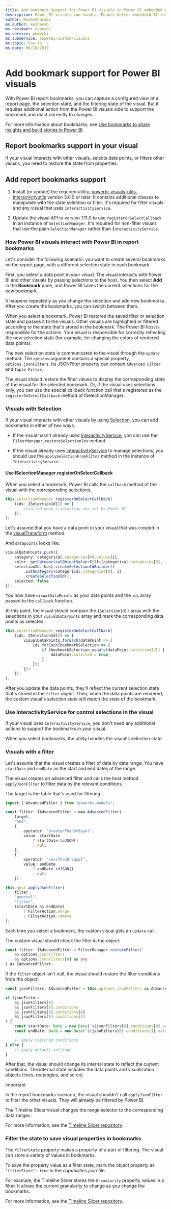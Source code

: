 ```yaml
---
title: Add bookmark support for Power BI visuals in Power BI embedded analytics for better embedded BI insights
description: Power BI visuals can handle. Enable better embedded BI insights using Power BI embedded analytics. bookmarks switching
author: KesemSharabi
ms.author: kesharab
ms.reviewer: sranins
ms.service: powerbi
ms.subservice: powerbi-custom-visuals
ms.topic: how-to
ms.date: 06/18/2019
---
```


# Add bookmark support for Power BI visuals

With Power BI report bookmarks, you can capture a configured view of a report page, the selection state, and the filtering state of the visual. But it requires additional action from the Power BI visuals side to support the bookmark and react correctly to changes.

For more information about bookmarks, see [Use bookmarks to share insights and build stories in Power BI](../../create-reports/desktop-bookmarks.md).

## Report bookmarks support in your visual

If your visual interacts with other visuals, selects data points, or filters other visuals, you need to restore the state from properties.

## Add report bookmarks support

1. Install (or update) the required utility, [powerbi-visuals-utils-interactivityutils](https://github.com/Microsoft/PowerBI-visuals-utils-interactivityutils/) version 3.0.0 or later. It contains additional classes to manipulate with the state selection or filter. It's required for filter visuals and any visual that uses `InteractivityService`.

2. Update the visual API to version 1.11.0 to use `registerOnSelectCallback` in an instance of `SelectionManager`. It's required for non-filter visuals that use the plain `SelectionManager` rather than `InteractivityService`.

### How Power BI visuals interact with Power BI in report bookmarks

Let's consider the following scenario: you want to create several bookmarks on the report page, with a different selection state in each bookmark.

First, you select a data point in your visual. The visual interacts with Power BI and other visuals by passing selections to the host. You then select **Add** in the **Bookmark** pane, and Power BI saves the current selections for the new bookmark.

It happens repeatedly as you change the selection and add new bookmarks. After you create the bookmarks, you can switch between them.

When you select a bookmark, Power BI restores the saved filter or selection state and passes it to the visuals. Other visuals are highlighted or filtered according to the state that's stored in the bookmark. The Power BI host is responsible for the actions. Your visual is responsible for correctly reflecting the new selection state (for example, for changing the colors of rendered data points).

The new selection state is communicated to the visual through the `update` method. The `options` argument contains a special property, `options.jsonFilters`. Its JSONFilter property can contain `Advanced Filter` and `Tuple Filter`.

The visual should restore the filter values to display the corresponding state of the visual for the selected bookmark. Or, if the visual uses selections only, you can use the special callback function call that's registered as the `registerOnSelectCallback` method of ISelectionManager.

### Visuals with Selection

If your visual interacts with other visuals by using [Selection](https://github.com/Microsoft/PowerBI-visuals/blob/master/Tutorial/Selection.md), you can add bookmarks in either of two ways:

* If the visual hasn't already used [InteractivityService](https://github.com/microsoft/powerbi-visuals-utils-interactivityutils/blob/master/src/interactivityService.ts), you can use the `FilterManager.restoreSelectionIds` method.

* If the visual already uses [InteractivityService](https://github.com/microsoft/powerbi-visuals-utils-interactivityutils/blob/master/src/interactivityService.ts) to manage selections, you should use the `applySelectionFromFilter` method in the instance of `InteractivityService`.

#### Use ISelectionManager.registerOnSelectCallback

When you select a bookmark, Power BI calls the `callback` method of the visual with the corresponding selections. 

```typescript
this.selectionManager.registerOnSelectCallback(
    (ids: ISelectionId[]) => {
        //called when a selection was set by Power BI
    });
);
```

Let's assume that you have a data point in your visual that was created in the [visualTransform](https://github.com/Microsoft/PowerBI-visuals-sampleBarChart/blob/master/src/barChart.ts#L74) method.

And `datapoints` looks like:

```typescript
visualDataPoints.push({
    category: categorical.categories[0].values[i],
    color: getCategoricalObjectValue<Fill>(categorical.categories[0], i, 'colorSelector', 'fill', defaultColor).solid.color,
    selectionId: host.createSelectionIdBuilder()
        .withCategory(categorical.categories[0], i)
        .createSelectionId(),
    selected: false
});
```

You now have `visualDataPoints` as your data points and the `ids` array passed to the `callback` function.

At this point, the visual should compare the `ISelectionId[]` array with the selections in your `visualDataPoints` array and mark the corresponding data points as selected.

```typescript
this.selectionManager.registerOnSelectCallback(
    (ids: ISelectionId[]) => {
        visualDataPoints.forEach(dataPoint => {
            ids.forEach(bookmarkSelection => {
                if (bookmarkSelection.equals(dataPoint.selectionId)) {
                    dataPoint.selected = true;
                }
            });
        });
    });
);
```

After you update the data points, they'll reflect the current selection state that's stored in the `filter` object. Then, when the data points are rendered, the custom visual's selection state will match the state of the bookmark.

### Use InteractivityService for control selections in the visual

If your visual uses `InteractivityService`, you don't need any additional actions to support the bookmarks in your visual.

When you select bookmarks, the utility handles the visual's selection state.

### Visuals with a filter

Let's assume that the visual creates a filter of data by date range. You have `startDate` and `endDate` as the start and end dates of the range.

The visual creates an advanced filter and calls the host method `applyJsonFilter` to filter data by the relevant conditions.

The target is the table that's used for filtering.

```typescript
import { AdvancedFilter } from "powerbi-models";

const filter: IAdvancedFilter = new AdvancedFilter(
    target,
    "And",
    {
        operator: "GreaterThanOrEqual",
        value: startDate
            ? startDate.toJSON()
            : null
    },
    {
        operator: "LessThanOrEqual",
        value: endDate
            ? endDate.toJSON()
            : null
    });

this.host.applyJsonFilter(
    filter,
    "general",
    "filter",
    (startDate && endDate)
        ? FilterAction.merge
        : FilterAction.remove
);
```

Each time you select a bookmark, the custom visual gets an `update` call.

The custom visual should check the filter in the object:

```typescript
const filter: IAdvancedFilter = FilterManager.restoreFilter(
    && options.jsonFilters
    && options.jsonFilters[0] as any
) as IAdvancedFilter;
```

If the `filter` object isn't null, the visual should restore the filter conditions from the object:

```typescript
const jsonFilters: AdvancedFilter = this.options.jsonFilters as AdvancedFilter[];

if (jsonFilters
    && jsonFilters[0]
    && jsonFilters[0].conditions
    && jsonFilters[0].conditions[0]
    && jsonFilters[0].conditions[1]
) {
    const startDate: Date = new Date(`${jsonFilters[0].conditions[0].value}`);
    const endDate: Date = new Date(`${jsonFilters[0].conditions[1].value}`);

    // apply restored conditions
} else {
    // apply default settings
}
```

After that, the visual should change its internal state to reflect the current conditions. The internal state includes the data points and visualization objects (lines, rectangles, and so on).

> [!IMPORTANT]
> In the report bookmarks scenario, the visual shouldn't call `applyJsonFilter` to filter the other visuals. They will already be filtered by Power BI.

The Timeline Slicer visual changes the range selector to the corresponding data ranges.

For more information, see the [Timeline Slicer repository](https://github.com/Microsoft/powerbi-visuals-timeline/commit/606f1152f59f82b5b5a367ff3b117372d129e597?diff=unified#diff-b6ef9a9ac3a3225f8bd0de84bee0a0df).

### Filter the state to save visual properties in bookmarks

The `filterState` property makes a property of a part of filtering. The visual can store a variety of values in bookmarks.

To save the property value as a filter state, mark the object property as `"filterState": true` in the *capabilities.json* file.

For example, the Timeline Slicer stores the `Granularity` property values in a filter. It allows the current granularity to change as you change the bookmarks.

For more information, see the [Timeline Slicer repository](https://github.com/microsoft/powerbi-visuals-timeline/commit/8b7d82dd23cd2bd71817f1bc5d1e1732347a185e#diff-290828b604cfa62f1cb310f2e90c52fdR334).